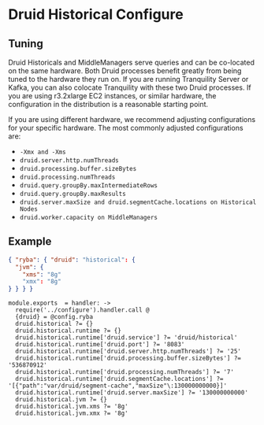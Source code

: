 
# Druid Historical Configure

## Tuning

Druid Historicals and MiddleManagers serve queries and can be co-located on the
same hardware. Both Druid processes benefit greatly from being tuned to the
hardware they run on. If you are running Tranquility Server or Kafka, you can
also colocate Tranquility with these two Druid processes. If you are using
r3.2xlarge EC2 instances, or similar hardware, the configuration in the
distribution is a reasonable starting point.

If you are using different hardware, we recommend adjusting configurations for
your specific hardware. The most commonly adjusted configurations are:

*   `-Xmx and -Xms`
*   `druid.server.http.numThreads`
*   `druid.processing.buffer.sizeBytes`
*   `druid.processing.numThreads`
*   `druid.query.groupBy.maxIntermediateRows`
*   `druid.query.groupBy.maxResults`
*   `druid.server.maxSize and druid.segmentCache.locations on Historical Nodes`
*   `druid.worker.capacity on MiddleManagers`


## Example

```json
{ "ryba": { "druid": "historical": {
  "jvm": {
    "xms": "8g"
    "xmx": "8g"
} } } }
```

    module.exports  = handler: ->
      require('../configure').handler.call @
      {druid} = @config.ryba
      druid.historical ?= {}
      druid.historical.runtime ?= {}
      druid.historical.runtime['druid.service'] ?= 'druid/historical'
      druid.historical.runtime['druid.port'] ?= '8083'
      druid.historical.runtime['druid.server.http.numThreads'] ?= '25'
      druid.historical.runtime['druid.processing.buffer.sizeBytes'] ?= '536870912'
      druid.historical.runtime['druid.processing.numThreads'] ?= '7'
      druid.historical.runtime['druid.segmentCache.locations'] ?= '[{"path":"var/druid/segment-cache","maxSize"\:130000000000}]'
      druid.historical.runtime['druid.server.maxSize'] ?= '130000000000'
      druid.historical.jvm ?= {}
      druid.historical.jvm.xms ?= '8g'
      druid.historical.jvm.xmx ?= '8g'
      
